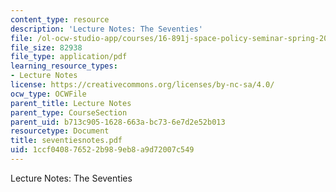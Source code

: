 ```yaml
---
content_type: resource
description: 'Lecture Notes: The Seventies'
file: /ol-ocw-studio-app/courses/16-891j-space-policy-seminar-spring-2003/1ccf040876522b989eb8a9d72007c549_seventiesnotes.pdf
file_size: 82938
file_type: application/pdf
learning_resource_types:
- Lecture Notes
license: https://creativecommons.org/licenses/by-nc-sa/4.0/
ocw_type: OCWFile
parent_title: Lecture Notes
parent_type: CourseSection
parent_uid: b713c905-1628-663a-bc73-6e7d2e52b013
resourcetype: Document
title: seventiesnotes.pdf
uid: 1ccf0408-7652-2b98-9eb8-a9d72007c549
---
```

Lecture Notes: The Seventies